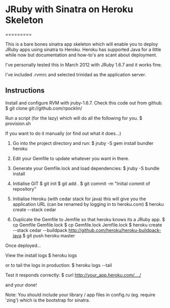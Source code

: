 # JRuby with Sinatra on Heroku Skeleton
=========

This is a bare bones sinatra app skeleton which will enable you to deploy
JRuby apps using sinatra to Heroku.  Heroku has supported Java for a little
while now but documentation and how-to's are scant about deployment.

I've personally tested this in March 2012 with JRuby 1.6.7 and it works
fine.

I've included .rvmrc and selected trinidad as the application server.

## Instructions

Install and configure RVM with jruby-1.6.7.
Check this code out from github.
$ git clone git://github.com/rpocklin/

Run a script (for the lazy) which will do all the following for you.
$ provision.sh

If you want to do it manually (or find out what it does...)

1.  Go into the project directory and run:
$ jruby -S gem install bundler heroku

2.  Edit your Gemfile to update whatever you want in there.

3.  Generate your Gemfile.lock and load dependencies:
$ jruby -S bundle install

4.  Initialise GIT
$ git init
$ git add .
$ git commit -m "Initial commit of repository"

5.  Initialise Heroku (with cedar stack for java) this will give you the application URL (can be renamed by logging in to heroku.com)
$ heroku create --stack cedar

6.  Duplicate the Gemfile to Jemfile so that heroku knows its a JRuby app.
$ cp Gemfile Gemfile.lock
$ cp Gemfile.lock Jemfile.lock
$ heroku create --stack cedar --buildpack http://github.com/heroku/heroku-buildpack-java
$ git push heroku master

Once deployed...

View the install logs
$ heroku logs

or to tail the logs in production:
$ heroku logs --tail

Test it responds correctly:
$ curl http://your_app.heroku.com/..../

and your done!

Note:  You should include your library / app files in config.ru (eg. require 'zing') which is the bootstrap for sinatra.
